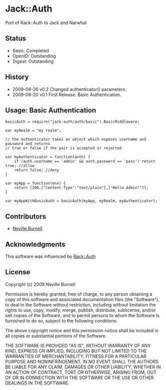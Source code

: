 Jack::Auth
===========
Port of Rack::Auth to Jack and Narwhal

Status
------
* Basic: Completed
* OpenID: Outstanding
* Digest: Outstanding

History
-------
* 2009-08-26 v0.2 Changed authenticator() parameters.
* 2009-08-20 v0.1 First Release. Basic Authentication. 

Usage: Basic Authentication
---------------------------
    basicAuth = require("jack-auth/auth/basic").BasicMiddleware;

    var myRealm = "my realm";

    // the authenticator takes an object which exposes username and password and returns
    // true or false if the pair is accepted or rejected

    var myAuthenticator = function(auth) {
        if (auth.username == 'admin' && auth.password == 'pass') return true; //allow
        return false; //deny
    }

    var myApp = function(env) {
        return [200,{"Content-Type":"text/plain"},["Hello Admin!"]];
    }

    var myAppWithBasicAuth = basicAuth(myApp, myRealm, myAuthenticator);

Contributors
------------
* [Neville Burnell][2]

Acknowledgments
---------------

This software was influenced by [Rack::Auth][1]

[1]:http://github.com/rack/rack
[2]:http://github.com/nevilleburnell

License
-------
Copyright (c) 2009 Neville Burnell

Permission is hereby granted, free of charge, to any person obtaining a copy
of this software and associated documentation files (the "Software"), to
deal in the Software without restriction, including without limitation the
rights to use, copy, modify, merge, publish, distribute, sublicense, and/or
sell copies of the Software, and to permit persons to whom the Software is
furnished to do so, subject to the following conditions:

The above copyright notice and this permission notice shall be included in
all copies or substantial portions of the Software.

THE SOFTWARE IS PROVIDED "AS IS", WITHOUT WARRANTY OF ANY KIND, EXPRESS OR
IMPLIED, INCLUDING BUT NOT LIMITED TO THE WARRANTIES OF MERCHANTABILITY,
FITNESS FOR A PARTICULAR PURPOSE AND NONINFRINGEMENT. IN NO EVENT SHALL
THE AUTHORS BE LIABLE FOR ANY CLAIM, DAMAGES OR OTHER LIABILITY, WHETHER
IN AN ACTION OF CONTRACT, TORT OR OTHERWISE, ARISING FROM, OUT OF OR IN
CONNECTION WITH THE SOFTWARE OR THE USE OR OTHER DEALINGS IN THE SOFTWARE.

